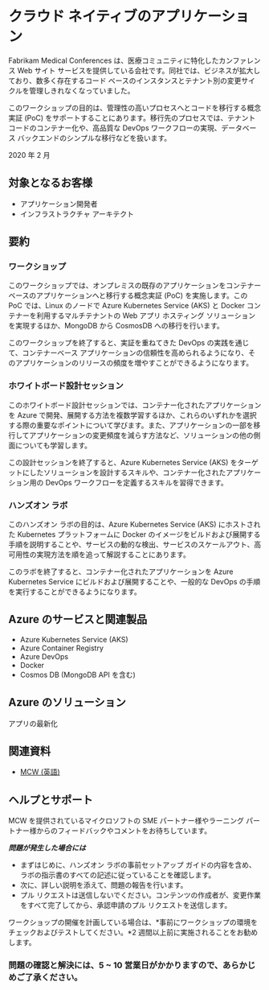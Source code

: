 <!--
# Cloud-native applications

Fabrikam Medical Conferences provides conference web site services, tailored to the medical community. Their business has grown and the management of many instances of the code base and change cycle per tenant has gotten out of control.

The goal of this workshop is to help them build a proof of concept (POC) that will migrate their code to a more manageable process that involves containerization of tenant code, a better DevOps workflow, and a simple lift-and-shift story for their database backend.

February 2020

## Target Audience

- Application developer
- Infrastructure architect

## Abstracts

### Workshop

In this workshop, you will build a proof of concept (POC) that will transform an existing on-premises application to a container-based application. This POC will deliver a multi-tenant web app hosting solution leveraging Azure Kubernetes Service (AKS), Docker containers on Linux nodes, and a migration from MongoDB to CosmosDB.

At the end of this workshop, you will be better able to improve the reliability of and increase the release cadence of your container-based applications through time-tested DevOps practices.

### Whiteboard Design Session

In this whiteboard design session, you will learn about the choices related to building and deploying containerized applications in Azure, critical decisions around this, and other aspects of the solution, including ways to lift-and-shift parts of the application to reduce applications changes.

By the end of this design session, you will be better able to design solutions that target Azure Kubernetes Service (AKS) and define a DevOps workflow for containerized applications.

### Hands-on Lab

This hands-on lab is designed to guide you through the process of building and deploying Docker images to the Kubernetes platform hosted on Azure Kubernetes Services (AKS), in addition to learning how to work with dynamic service discovery, service scale-out, and high-availability.

At the end of this lab, you will be better able to build and deploy containerized applications to Azure Kubernetes Service and perform common DevOps procedures.

## Azure services and related products

- Azure Kubernetes Service (AKS)
- Azure Container Registry
- Azure DevOps
- Docker
- Cosmos DB (including MongoDB API)

## Azure solutions

App Modernization

## Related references

- [MCW](https://github.com/Microsoft/MCW)

## Help & Support

We welcome feedback and comments from Microsoft SMEs & learning partners who deliver MCWs.  

***Having trouble?***

- First, verify you have followed all written lab instructions (including the Before the Hands-on lab document).
- Next, submit an issue with a detailed description of the problem.
- Do not submit pull requests. Our content authors will make all changes and submit pull requests for approval.

If you are planning to present a workshop, *review and test the materials early*! We recommend at least two weeks prior.

### Please allow 5 - 10 business days for review and resolution of issues.
-->

# クラウド ネイティブのアプリケーション

Fabrikam Medical Conferences は、医療コミュニティに特化したカンファレンス Web サイト サービスを提供している会社です。同社では、ビジネスが拡大しており、数多く存在するコード ベースのインスタンスとテナント別の変更サイクルを管理しきれなくなっていました。

このワークショップの目的は、管理性の高いプロセスへとコードを移行する概念実証 (PoC) をサポートすることにあります。移行先のプロセスでは、テナント コードのコンテナー化や、高品質な DevOps ワークフローの実現、データベース バックエンドのシンプルな移行などを扱います。

2020 年 2 月

## 対象となるお客様

- アプリケーション開発者
- インフラストラクチャ アーキテクト

## 要約

### ワークショップ

このワークショップでは、オンプレミスの既存のアプリケーションをコンテナーベースのアプリケーションへと移行する概念実証 (PoC) を実施します。この PoC では、Linux のノードで Azure Kubernetes Service (AKS) と Docker コンテナーを利用するマルチテナントの Web アプリ ホスティング ソリューションを実現するほか、MongoDB から CosmosDB への移行を行います。

このワークショップを終了すると、実証を重ねてきた DevOps の実践を通じて、コンテナーベース アプリケーションの信頼性を高められるようになり、そのアプリケーションのリリースの頻度を増やすことができるようになります。

### ホワイトボード設計セッション

このホワイトボード設計セッションでは、コンテナー化されたアプリケーションを Azure で開発、展開する方法を複数学習するほか、これらのいずれかを選択する際の重要なポイントについて学びます。また、アプリケーションの一部を移行してアプリケーションの変更頻度を減らす方法など、ソリューションの他の側面についても学習します。

この設計セッションを終了すると、Azure Kubernetes Service (AKS) をターゲットにしたソリューションを設計するスキルや、コンテナー化されたアプリケーション用の DevOps ワークフローを定義するスキルを習得できます。

### ハンズオン ラボ

このハンズオン ラボの目的は、Azure Kubernetes Service (AKS) にホストされた Kubernetes プラットフォームに Docker のイメージをビルドおよび展開する手順を説明することや、サービスの動的な検出、サービスのスケールアウト、高可用性の実現方法を順を追って解説することにあります。

このラボを終了すると、コンテナー化されたアプリケーションを Azure Kubernetes Service にビルドおよび展開することや、一般的な DevOps の手順を実行することができるようになります。

## Azure のサービスと関連製品

- Azure Kubernetes Service (AKS)
- Azure Container Registry
- Azure DevOps
- Docker
- Cosmos DB (MongoDB API を含む)

## Azure のソリューション

アプリの最新化

## 関連資料

- [MCW (英語)](https://github.com/Microsoft/MCW)

## ヘルプとサポート

MCW を提供されているマイクロソフトの SME パートナー様やラーニング パートナー様からのフィードバックやコメントをお待ちしています。  

***問題が発生した場合には***

- まずはじめに、ハンズオン ラボの事前セットアップ ガイドの内容を含め、ラボの指示書のすべての記述に従っていることを確認します。
- 次に、詳しい説明を添えて、問題の報告を行います。
- プル リクエストは送信しないでください。コンテンツの作成者が、変更作業をすべて完了してから、承認申請のプル リクエストを送信します。

ワークショップの開催を計画している場合は、*事前にワークショップの環境をチェックおよびテストしてください。*2 週間以上前に実施されることをお勧めします。

### 問題の確認と解決には、5 ~ 10 営業日がかかりますので、あらかじめご了承ください。